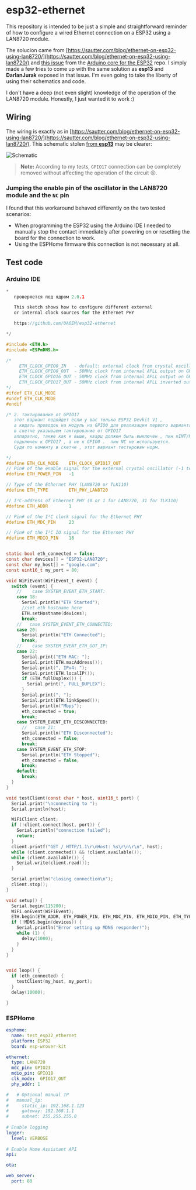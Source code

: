 # esp32-ethernet

This repository is intended to be just a simple and straightforward reminder of how to configure a wired Ethernet connection on a ESP32 using a LAN8720 module.

The solucion came from [https://sautter.com/blog/ethernet-on-esp32-using-lan8720/](https://sautter.com/blog/ethernet-on-esp32-using-lan8720/) and [this issue](https://github.com/espressif/arduino-esp32/issues/2907) from the [Arduino core for the ESP32](https://github.com/espressif/arduino-esp32) repo. I simply made a few tries to come up with the same solution as **esp13** and **DarlanJurak** exposed in that issue. I'm even going to take the liberty of using their schematics and code.

I don't have a deep (not even slight) knowledge of the operation of the LAN8720 module. Honestly, I just wanted it to work :)

## Wiring

The wiring is exactly as in [https://sautter.com/blog/ethernet-on-esp32-using-lan8720/](https://sautter.com/blog/ethernet-on-esp32-using-lan8720/). This schematic stolen [from **esp13**](https://github.com/espressif/arduino-esp32/issues/2907) may be clearer:

![Schematic](schematic.jpg)

> **Note:** According to my tests, `GPIO17` connection can be completely removed without affecting the operation of the circuit :confused:.

### Jumping the enable pin of the oscillator in the LAN8720 module and the `NC` pin
I found that this workaround behaved differently on the two tested scenarios:
 - When programming the ESP32 using the Arduino IDE I needed to manually stop the contact immediately after powering on or resetting the board for the connection to work. 
 - Using the ESPHome firmware this connection is not necessary at all.

## Test code

### Arduino IDE

```c
*
   проверяется под ядром 2.0.1

   This sketch shows how to configure different external
   or internal clock sources for the Ethernet PHY

   https://github.com/UA6EM/esp32-ethernet

*/

#include <ETH.h>
#include <ESPmDNS.h>

/*
     ETH_CLOCK_GPIO0_IN   - default: external clock from crystal oscillator
     ETH_CLOCK_GPIO0_OUT  - 50MHz clock from internal APLL output on GPIO0 - possibly an inverter is needed for LAN8720
     ETH_CLOCK_GPIO16_OUT - 50MHz clock from internal APLL output on GPIO16 - possibly an inverter is needed for LAN8720
     ETH_CLOCK_GPIO17_OUT - 50MHz clock from internal APLL inverted output on GPIO17 - tested with LAN8720
*/
#ifdef ETH_CLK_MODE
#undef ETH_CLK_MODE
#endif

/* 2. тактирование от GPIO17
   этот вариант подойдет если у вас только ESP32 Devkit V1 ,
   а кидать проводок на модуль на GPIO0 для реализации первого варианта как-то некрасиво.
   в скетче указываем тактирование от GPIO17
   аппаратно, также как и выше, кварц должен быть выключен , пин nINT/RETCLK должен быть
   подключен к GPIO17 , а не к GPIO0 .  пин NC не используется.
   Судя по коменту в скетче , этот вариант тестирован норм.

*/
#define ETH_CLK_MODE    ETH_CLOCK_GPIO17_OUT
// Pin# of the enable signal for the external crystal oscillator (-1 to disable for internal APLL source)
#define ETH_POWER_PIN   -1

// Type of the Ethernet PHY (LAN8720 or TLK110)
#define ETH_TYPE        ETH_PHY_LAN8720

// I²C-address of Ethernet PHY (0 or 1 for LAN8720, 31 for TLK110)
#define ETH_ADDR        1

// Pin# of the I²C clock signal for the Ethernet PHY
#define ETH_MDC_PIN     23

// Pin# of the I²C IO signal for the Ethernet PHY
#define ETH_MDIO_PIN    18


static bool eth_connected = false;
const char devices[] = "ESP32-LAN8720";
const char my_host[] = "google.com";
const uint16_t my_port = 80;

void WiFiEvent(WiFiEvent_t event) {
  switch (event) {
    //    case SYSTEM_EVENT_ETH_START:
    case 18:
      Serial.println("ETH Started");
      //set eth hostname here
      ETH.setHostname(devices);
      break;
    //   case SYSTEM_EVENT_ETH_CONNECTED:
    case 20:
      Serial.println("ETH Connected");
      break;
    //    case SYSTEM_EVENT_ETH_GOT_IP:
    case 22:
      Serial.print("ETH MAC: ");
      Serial.print(ETH.macAddress());
      Serial.print(", IPv4: ");
      Serial.print(ETH.localIP());
      if (ETH.fullDuplex()) {
        Serial.print(", FULL_DUPLEX");
      }
      Serial.print(", ");
      Serial.print(ETH.linkSpeed());
      Serial.println("Mbps");
      eth_connected = true;
      break;
    case SYSTEM_EVENT_ETH_DISCONNECTED:
      //   case 21:
      Serial.println("ETH Disconnected");
      eth_connected = false;
      break;
    case SYSTEM_EVENT_ETH_STOP:
      Serial.println("ETH Stopped");
      eth_connected = false;
      break;
    default:
      break;
  }
}

void testClient(const char * host, uint16_t port) {
  Serial.print("\nconnecting to ");
  Serial.println(host);

  WiFiClient client;
  if (!client.connect(host, port)) {
    Serial.println("connection failed");
    return;
  }
  client.printf("GET / HTTP/1.1\r\nHost: %s\r\n\r\n", host);
  while (client.connected() && !client.available());
  while (client.available()) {
    Serial.write(client.read());
  }

  Serial.println("closing connection\n");
  client.stop();
}

void setup() {
  Serial.begin(115200);
  WiFi.onEvent(WiFiEvent);
  ETH.begin(ETH_ADDR, ETH_POWER_PIN, ETH_MDC_PIN, ETH_MDIO_PIN, ETH_TYPE, ETH_CLK_MODE);
  if (!MDNS.begin(devices)) {
    Serial.println("Error setting up MDNS responder!");
    while (1) {
      delay(1000);
    }
  }
}


void loop() {
  if (eth_connected) {
    testClient(my_host, my_port);
  }
  delay(10000);

}
```

### ESPHome

```yaml
esphome:
  name: test_esp32_ethernet
  platform: ESP32
  board: esp-wrover-kit

ethernet:
  type: LAN8720
  mdc_pin: GPIO23
  mdio_pin: GPIO18
  clk_mode:  GPIO17_OUT
  phy_addr: 1

#   # Optional manual IP
#   manual_ip:
#     static_ip: 192.168.1.123
#     gateway: 192.168.1.1
#     subnet: 255.255.255.0
    
# Enable logging
logger:
  level: VERBOSE
  
# Enable Home Assistant API
api:

ota:

web_server:
  port: 80
```

